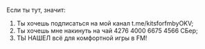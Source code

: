 Если ты тут, значит:
1) Ты хочешь подписаться на мой канал t.me/kitsforfmbyOKV;
2) Ты хочешь мне накинуть на чай 4276 4000 6675 4566 СБер;
3) ТЫ НАШЕЛ всё для комфортной игры в FM!
